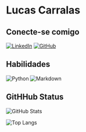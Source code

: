 # Lucas Carralas


## Conecte-se comigo
[![LinkedIn](https://img.shields.io/badge/LinkedIn-000?style=for-the-badge&logo=linkedin&logoColor=0E76A8)](https://www.linkedin.com/in/carralas/) [![GitHub](https://img.shields.io/badge/GitHbt-000?style=for-the-badge&logo=github&logoColor=white)](+https://github.com/carralas)

## Habilidades
![Python](https://img.shields.io/badge/Python-000?style=for-the-badge&logo=python) ![Markdown](https://img.shields.io/badge/Markdown-000?style=for-the-badge&logo=markdown)

## GitHHub Status
![GitHub Stats](https://github-readme-stats.vercel.app/api?username=carralas&theme=transparent&bg_color=000&border_color=30A3DC&show_icons=true&icon_color=30A3DC&title_color=E94D5F&text_color=FFF&hide_title=true)

![Top Langs](https://github-readme-stats-git-masterrstaa-rickstaa.vercel.app/api/top-langs/?username=carralas&bg_color=000&border_color=30A3DC&title_color=E94D5F&text_color=FFF&hide_title=true)